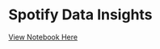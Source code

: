 # Spotify Data Insights
[View Notebook Here](https://github.com/Abstract-Dex/spotify_data_insights/blob/main/main.ipynb/)
